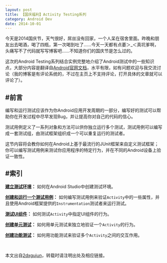```yaml
---
layout: post
title: 【国庆福利】Activity Testing系列
category: Android Dev
date: 2014-10-01
---
```


今天是2014国庆节，天气很好，屌丝没有回家，一个人呆在宿舍里面。昨晚和朋友出去喝酒，喝了四瓶，第一次喝到吐了……今天一天都有点萎＞_＜真坑爹啊，头痛写不了代码就写写博客吧……不知道你们的国庆节是怎么过的。

这次的Android Testing系列结合实例完整地介绍了Android测试中的一些知识点，大部分内容是翻译自[Android官网文档](https://developer.android.com/training/activity-testing/index.html)，水平有限，如有问题欢迎与我交流讨论（我的博客是有评论系统的，不过在主页上不支持评论，打开具体的文章就可以评论了）。

#前言
---
编写和运行测试应该作为你Android应用开发周期的一部分，编写好的测试可以帮助你在开发过程中尽早发现Bug，并让提高你对自己的代码的信心。

测试用例定义了一系列对象和方法可以供你独立运行多个测试，测试用例可以编写成一套测试组，由测试框架组织成一个可以重复运行的测试者。

这节内容将会教你如何在Android上基于最流行的JUnit框架来自定义测试框架；你可以编写测试用例来测试你应用程序的特定行为，并在不同的Android设备上验证一致性。

#索引
---
**[建立测试环境](http://2dxgujun.github.io/10-01-2014/Activity-Testing-Setting-Up-Your-Test-Environment.html)：**
如何在Android Studio中创建测试环境。

**[创建和运行一个测试用例](http://2dxgujun.github.io/10-01-2014/Activity-Testing-Creating-and-Running-a-Test-Case.html)：**
如何编写测试用例来验证`Activity`中的一些属性，并且使用Android框架提供的`Instrumentation`测试者来运行测试。

**[测试UI组件](http://2dxgujun.github.io/10-01-2014/Activity-Testing-Testing-UI-Components.html)：**
如何测试`Activity`中指定UI组件的行为。

**[创建单元测试](http://2dxgujun.github.io/10-01-2014/Activity-Testing-Creating-Unit-Tests.html)：**
如何用单元测试来独立地验证一个`Activity`的行为。

**[创建功能测试](http://2dxgujun.github.io/10-01-2014/Activity-Testing-Creating-Functional-Tests.html)：**
如何用功能测试来验证多个`Activity`之间的交互作用。


<br/>

本文出自[2dxgujun](http://github.com/2dxgujun)，转载时请注明出处及相应链接。